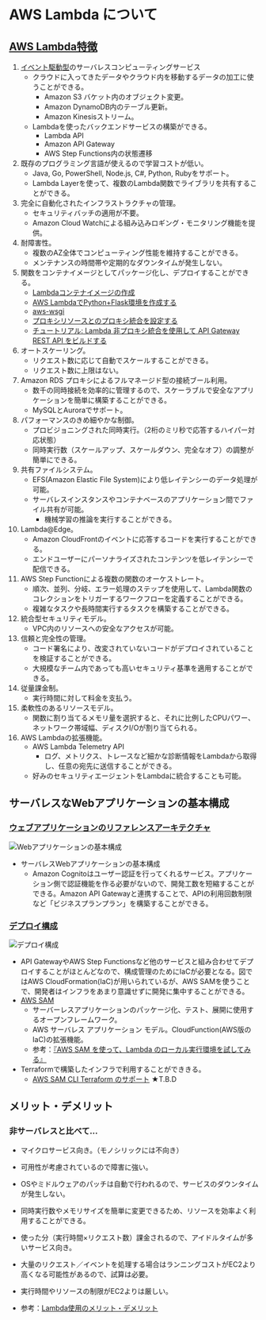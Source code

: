 # AWS Lambda について

## [AWS Lambda特徴](https://aws.amazon.com/jp/lambda/features/?pg=ln&sec=hs)

1. [イベント駆動型](https://docs.aws.amazon.com/lambda/latest/dg/lambda-services.html#intro-core-components-event-sources)のサーバレスコンピューティングサービス
    - クラウドに入ってきたデータやクラウド内を移動するデータの加工に使うことができる。
        - Amazon S3 バケット内のオブジェクト変更。
        - Amazon DynamoDB内のテーブル更新。
        - Amazon Kinesisストリーム。
    - Lambdaを使ったバックエンドサービスの構築ができる。
        - Lambda API
        - Amazon API Gateway
        - AWS Step Functions内の状態遷移
1. 既存のプログラミング言語が使えるので学習コストが低い。
    - Java, Go, PowerShell, Node.js, C#, Python, Rubyをサポート。
    - Lambda Layerを使って、複数のLambda関数でライブラリを共有することができる。
1. 完全に自動化されたインフラストラクチャの管理。
    - セキュリティバッチの適用が不要。
    - Amazon Cloud Watchによる組み込みロギング・モニタリング機能を提供。
1. 耐障害性。
    - 複数のAZ全体でコンピューティング性能を維持することができる。
    - メンテナンスの時間帯や定期的なダウンタイムが発生しない。
1. 関数をコンテナイメージとしてパッケージ化し、デプロイすることができる。
    - [Lambdaコンテナイメージの作成](https://docs.aws.amazon.com/lambda/latest/dg/images-create.html#images-create-sam)
    - [AWS LambdaでPython+Flask環境を作成する](https://ryosh.github.io/posts/20210421/)
    - [aws-wsgi](https://pypi.org/project/aws-wsgi/)
    - [プロキシリソースとのプロキシ統合を設定する](https://docs.aws.amazon.com/apigateway/latest/developerguide/api-gateway-set-up-simple-proxy.html)
    - [チュートリアル: Lambda 非プロキシ統合を使用して API Gateway REST API をビルドする](https://docs.aws.amazon.com/ja_jp/apigateway/latest/developerguide/getting-started-lambda-non-proxy-integration.html)
1. オートスケーリング。
    - リクエスト数に応じて自動でスケールすることができる。
    - リクエスト数に上限はない。
1. Amazon RDS プロキシによるフルマネージド型の接続ブール利用。
    - 数千の同時接続を効率的に管理するので、スケーラブルで安全なアプリケーションを簡単に構築することができる。
    - MySQLとAuroraでサポート。
1. パフォーマンスのきめ細やかな制御。
    - プロビジョニングされた同時実行。（2桁のミリ秒で応答するハイパー対応状態）
    - 同時実行数（スケールアップ、スケールダウン、完全なオフ）の調整が簡単にできる。
1.  共有ファイルシステム。
    - EFS(Amazon Elastic File System)により低レイテンシーのデータ処理が可能。
    - サーバレスインスタンスやコンテナベースのアプリケーション間でファイル共有が可能。
        - 機械学習の推論を実行することができる。
1. Lambda@Edge。
    - Amazon CloudFrontのイベントに応答するコードを実行することができる。
    - エンドユーザーにパーソナライズされたコンテンツを低レイテンシーで配信できる。
1. AWS Step Functionによる複数の関数のオーケストレート。
    - 順次、並列、分岐、エラー処理のステップを使用して、Lambda関数のコレクションをトリガーするワークフローを定義することができる。
    - 複雑なタスクや長時間実行するタスクを構築することができる。
1. 統合型セキュリティモデル。
    - VPC内のリソースへの安全なアクセスが可能。
1. 信頼と完全性の管理。
    - コード署名により、改変されていないコードがデプロイされていることを検証することができる。
    - 大規模なチーム内であっても高いセキュリティ基準を適用することができる。
1.  従量課金制。
    - 実行時間に対して料金を支払う。
1. 柔軟性のあるリソースモデル。
    - 関数に割り当てるメモリ量を選択すると、それに比例したCPUパワー、ネットワーク帯域幅、ディスクI/Oが割り当てられる。
1. AWS Lambdaの拡張機能。
    - AWS Lambda Telemetry API
        - ログ、メトリクス、トレースなど細かな診断情報をLambdaから取得し、任意の宛先に送信することができる。
    - 好みのセキュリティエージェントをLambdaに統合することも可能。

## サーバレスなWebアプリケーションの基本構成

### [ウェブアプリケーションのリファレンスアーキテクチャ](https://docs.aws.amazon.com/wellarchitected/latest/serverless-applications-lens/web-application.html)

![Webアプリケーションの基本構成](https://docs.aws.amazon.com/images/wellarchitected/latest/serverless-applications-lens/images/reference-architecture-for-web-application.png)

- サーバレスWebアプリケーションの基本構成
    - Amazon Cognitoはユーザー認証を行ってくれるサービス。アプリケーション側で認証機能を作る必要がないので、開発工数を短縮することができる。Amazon API Gatewayと連携することで、APIの利用回数制限など「ビジネスプランプラン」を構築することができる。

### [デプロイ構成](https://docs.aws.amazon.com/wellarchitected/latest/serverless-applications-lens/opex-deploying.html)

![デプロイ構成](https://docs.aws.amazon.com/images/wellarchitected/latest/serverless-applications-lens/images/ci-cd-pipeline-for-multiple-accounts.png)

- API GatewayやAWS Step Functionsなど他のサービスと組み合わせてデプロイすることがほとんどなので、構成管理のためにIaCが必要となる。図ではAWS CloudFormation(IaC)が用いられているが、AWS SAMを使うことで、開発者はインフラをあまり意識せずに開発に集中することができる。
- [AWS SAM](http://aws.amazon.com/serverless/sam/)
    - サーバーレスアプリケーションのパッケージ化、テスト、展開に使用するオープンフレームワーク。
    - AWS サーバレス アプリケーション モデル。CloudFunction(AWS版のIaC)の拡張機能。
    - 参考：[『AWS SAM を使って、Lambda のローカル実行環境を試してみる』](https://qiita.com/sugimount-a/items/ab040661ff12db6a2f6e)
- Terraformで構築したインフラで利用することができきる。
    - [AWS SAM CLI Terraform のサポート](https://docs.aws.amazon.com/ja_jp/serverless-application-model/latest/developerguide/terraform-support.html) ★T.B.D


## メリット・デメリット

### 非サーバレスと比べて…

- マイクロサービス向き。（モノシリックには不向き）
- 可用性が考慮されているので障害に強い。
- OSやミドルウェアのパッチは自動で行われるので、サービスのダウンタイムが発生しない。
- 同時実行数やメモリサイズを簡単に変更できるため、リソースを効率よく利用することができる。
- 使った分（実行時間×リクエスト数）課金されるので、アイドルタイムが多いサービス向き。
- 大量のリクエスト／イベントを処理する場合はランニングコストがEC2より高くなる可能性があるので、試算は必要。
- 実行時間やリソースの制限がEC2よりは厳しい。

- 参考：[Lambda使用のメリット・デメリット](https://www.distant-view.co.jp/column/6518/#)
